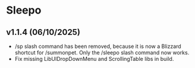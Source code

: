 # Sleepo

## v1.1.4 (06/10/2025)

- /sp slash command has been removed, because it is now a Blizzard shortcut for /summonpet. Only the /sleepo slash command now works.
- Fix missing LibUIDropDownMenu and ScrollingTable libs in build.
